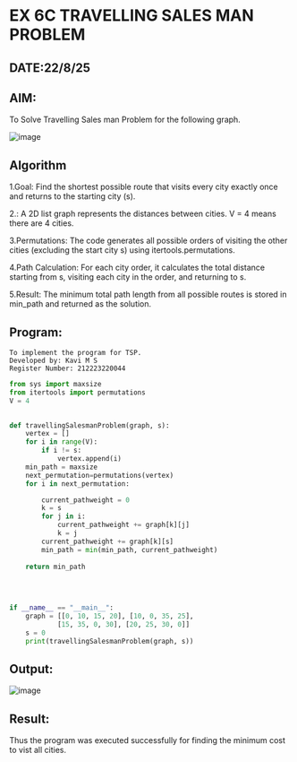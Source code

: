 # EX 6C TRAVELLING SALES MAN PROBLEM
## DATE:22/8/25
## AIM:
To Solve Travelling Sales man Problem for the following graph.

![image](https://github.com/user-attachments/assets/653921a4-3d7b-4691-9b41-735e80f7af0b)



## Algorithm
1.Goal: Find the shortest possible route that visits every city exactly once and returns to the starting city (s).

2.: A 2D list graph represents the distances between cities. V = 4 means there are 4 cities.

3.Permutations: The code generates all possible orders of visiting the other cities (excluding the start city s) using itertools.permutations.

4.Path Calculation: For each city order, it calculates the total distance starting from s, visiting each city in the order, and returning to s.

5.Result: The minimum total path length from all possible routes is stored in min_path and returned as the solution.
## Program:
```
To implement the program for TSP.
Developed by: Kavi M S
Register Number: 212223220044
```
```python
from sys import maxsize
from itertools import permutations
V = 4
 

def travellingSalesmanProblem(graph, s):
    vertex = [] 
    for i in range(V): 
        if i != s: 
            vertex.append(i) 
    min_path = maxsize 
    next_permutation=permutations(vertex)
    for i in next_permutation:

        current_pathweight = 0
        k = s 
        for j in i: 
            current_pathweight += graph[k][j] 
            k = j 
        current_pathweight += graph[k][s] 
        min_path = min(min_path, current_pathweight) 
         
    return min_path
   
 
 

if __name__ == "__main__":
    graph = [[0, 10, 15, 20], [10, 0, 35, 25],
            [15, 35, 0, 30], [20, 25, 30, 0]]
    s = 0
    print(travellingSalesmanProblem(graph, s))
```

## Output:

![image](https://github.com/user-attachments/assets/6fdc1e59-bf52-424b-914a-ca30d14f174e)


## Result:
Thus the program was executed successfully for finding the minimum cost to vist all cities.
